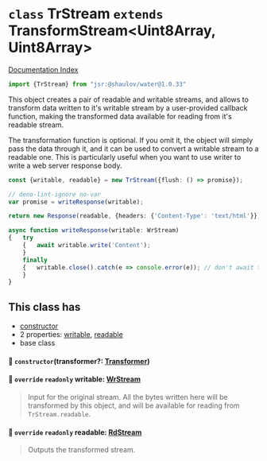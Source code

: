 # `class` TrStream `extends` TransformStream\<Uint8Array, Uint8Array>

[Documentation Index](../README.md)

```ts
import {TrStream} from "jsr:@shaulov/water@1.0.33"
```

This object creates a pair of readable and writable streams, and allows to transform data
written to it's writable stream by a user-provided callback function, making the transformed data
available for reading from it's readable stream.

The transformation function is optional.
If you omit it, the object will simply pass the data through it, and it can be used to convert
a writable stream to a readable one.
This is particularly useful when you want to use writer to write a web server response body.

```ts
const {writable, readable} = new TrStream({flush: () => promise});

// deno-lint-ignore no-var
var promise = writeResponse(writable);

return new Response(readable, {headers: {'Content-Type': 'text/html'}});

async function writeResponse(writable: WrStream)
{	try
	{	await writable.write('Content');
	}
	finally
	{	writable.close().catch(e => console.error(e)); // don't await the returned promise to avoid deadlock
	}
}
```

## This class has

- [constructor](#-constructortransformer-transformer)
- 2 properties:
[writable](#-override-readonly-writable-wrstream),
[readable](#-override-readonly-readable-rdstream)
- base class


#### 🔧 `constructor`(transformer?: [Transformer](../type.Transformer/README.md))



#### 📄 `override` `readonly` writable: [WrStream](../class.WrStream/README.md)

> Input for the original stream.
> All the bytes written here will be transformed by this object, and will be available for reading from `TrStream.readable`.



#### 📄 `override` `readonly` readable: [RdStream](../class.RdStream/README.md)

> Outputs the transformed stream.



